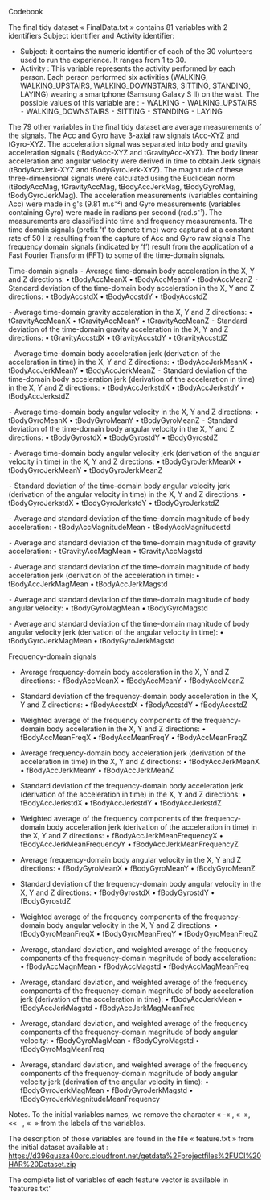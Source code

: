 Codebook

The final tidy dataset « FinalData.txt » contains 81 variables with 2 identifiers Subject identifier and Activity identifier: 

- Subject: it contains the numeric identifier of each of the 30 volunteers used to run the experience. It ranges from 1 to 30.
- Activity : This variable represents the activity performed by each person.  Each person performed six activities (WALKING, WALKING_UPSTAIRS, WALKING_DOWNSTAIRS, SITTING, STANDING, LAYING) wearing a smartphone (Samsung Galaxy S II) on the waist. The possible values of this variable are :
	⁃	 WALKING
	⁃	 WALKING_UPSTAIRS
	⁃	 WALKING_DOWNSTAIRS
	⁃	 SITTING
	⁃	 STANDING
	⁃	 LAYING

The 79 other variables in the final tidy dataset are average measurements of the signals.
The Acc and Gyro have  3-axial raw signals tAcc-XYZ and tGyro-XYZ. The acceleration signal was separated into body and gravity acceleration signals (tBodyAcc-XYZ and tGravityAcc-XYZ). The body linear acceleration and angular velocity were derived in time to obtain Jerk signals (tBodyAccJerk-XYZ and tBodyGyroJerk-XYZ). The magnitude of these three-dimensional signals were calculated using the Euclidean norm (tBodyAccMag, tGravityAccMag, tBodyAccJerkMag, tBodyGyroMag, tBodyGyroJerkMag). The acceleration measurements (variables containing Acc) were made in g's (9.81 m.s⁻²) and Gyro measurements (variables containing Gyro) were made in radians per second (rad.s⁻¹).
The measurements are classified into time and frequency measurements.
The time domain signals (prefix 't' to denote time) were captured at a constant rate of 50 Hz resulting from the capture of Acc and Gyro raw signals
The frequency domain signals (indicated by ‘f’) result from the application of a Fast Fourier Transform (FFT) to some of the time-domain signals.

Time-domain signals
⁃	Average time-domain body acceleration in the X, Y and Z directions:
	•	tBodyAccMeanX
	•	tBodyAccMeanY
	•	tBodyAccMeanZ
	⁃	Standard deviation of the time-domain body acceleration in the X, Y and Z directions:
	•	tBodyAccstdX
	•	tBodyAccstdY
	•	tBodyAccstdZ
	
⁃	Average time-domain gravity acceleration in the X, Y and Z directions:
	•	tGravityAccMeanX
	•	tGravityAccMeanY
	•	tGravityAccMeanZ
	⁃	Standard deviation of the time-domain gravity acceleration in the X, Y and Z directions:
	•	tGravityAccstdX
	•	tGravityAccstdY
	•	tGravityAccstdZ
	
⁃	Average time-domain body acceleration jerk (derivation of the acceleration in time) in the X, Y and Z directions:
	•	tBodyAccJerkMeanX
	•	tBodyAccJerkMeanY
	•	tBodyAccJerkMeanZ
	⁃	Standard deviation of the time-domain body acceleration jerk (derivation of the acceleration in time) in the X, Y and Z directions:
	•	tBodyAccJerkstdX
	•	tBodyAccJerkstdY
	•	tBodyAccJerkstdZ
	
⁃	Average time-domain body angular velocity in the X, Y and Z directions:
	•	tBodyGyroMeanX
	•	tBodyGyroMeanY
	•	tBodyGyroMeanZ
	⁃	Standard deviation of the time-domain body angular velocity in the X, Y and Z directions:
	•	tBodyGyrostdX
	•	tBodyGyrostdY
	•	tBodyGyrostdZ
	
⁃	Average time-domain body angular velocity jerk (derivation of the angular velocity in time) in the X, Y and Z directions:
	•	tBodyGyroJerkMeanX
	•	tBodyGyroJerkMeanY
	•	tBodyGyroJerkMeanZ
	
⁃	Standard deviation of the time-domain body angular velocity jerk (derivation of the angular velocity in time) in the X, Y and Z directions:
	•	tBodyGyroJerkstdX
	•	tBodyGyroJerkstdY
	•	tBodyGyroJerkstdZ
	
⁃	Average and standard deviation of the time-domain magnitude of body acceleration:
	•	tBodyAccMagnitudeMean
	•	tBodyAccMagnitudestd
	
⁃	Average and standard deviation of the time-domain magnitude of gravity acceleration:
	•	tGravityAccMagMean
	•	tGravityAccMagstd
	
⁃	Average and standard deviation of the time-domain magnitude of body acceleration jerk (derivation of the acceleration in time):
	•	tBodyAccJerkMagMean
	•	tBodyAccJerkMagstd
	
⁃	Average and standard deviation of the time-domain magnitude of body angular velocity:
	•	tBodyGyroMagMean
	•	tBodyGyroMagstd
	
⁃	Average and standard deviation of the time-domain magnitude of body angular velocity jerk (derivation of the angular velocity in time):
	•	tBodyGyroJerkMagMean
	•	tBodyGyroJerkMagstd

Frequency-domain signals
-	Average frequency-domain body acceleration in the X, Y and Z directions:
	•	fBodyAccMeanX
	•	fBodyAccMeanY
	•	fBodyAccMeanZ

-	Standard deviation of the frequency-domain body acceleration in the X, Y and Z directions:
	•	fBodyAccstdX
	•	fBodyAccstdY
	•	fBodyAccstdZ
	
-	Weighted average of the frequency components of the frequency-domain body acceleration in the X, Y and Z directions:
	•	fBodyAccMeanFreqX
	•	fBodyAccMeanFreqY
	•	fBodyAccMeanFreqZ

-	Average frequency-domain body acceleration jerk (derivation of the acceleration in time) in the X, Y and Z directions:
	•	fBodyAccJerkMeanX
	•	fBodyAccJerkMeanY
	•	fBodyAccJerkMeanZ
	
- Standard deviation of the frequency-domain body acceleration jerk (derivation of the acceleration in time) in the X, Y and Z directions:
	•	fBodyAccJerkstdX
	•	fBodyAccJerkstdY
	•	fBodyAccJerkstdZ
	
-	Weighted average of the frequency components of the frequency-domain body acceleration jerk (derivation of the acceleration in time) in the X, Y and Z directions:
	•	fBodyAccJerkMeanFrequencyX
	•	fBodyAccJerkMeanFrequencyY
	•	fBodyAccJerkMeanFrequencyZ
	
-	Average frequency-domain body angular velocity in the X, Y and Z directions:
	•	fBodyGyroMeanX
	•	fBodyGyroMeanY
	•	fBodyGyroMeanZ

-	Standard deviation of the frequency-domain body angular velocity in the X, Y and Z directions:
	•	fBodyGyrostdX
	•	fBodyGyrostdY
	•	fBodyGyrostdZ

-	Weighted average of the frequency components of the frequency-domain body angular velocity in the X, Y and Z directions:
	•	fBodyGyroMeanFreqX
	•	fBodyGyroMeanFreqY
	•	fBodyGyroMeanFreqZ

- Average, standard deviation, and weighted average of the frequency components of the frequency-domain magnitude of body acceleration:
	•	fBodyAccMagnMean
	•	fBodyAccMagstd
	•	fBodyAccMagMeanFreq

- Average, standard deviation, and weighted average of the frequency components of the frequency-domain magnitude of body acceleration jerk (derivation of the acceleration in time):
	•	fBodyAccJerkMean
	•	fBodyAccJerkMagstd
	•	fBodyAccJerkMagMeanFreq

-	Average, standard deviation, and weighted average of the frequency components of the frequency-domain magnitude of body angular velocity:
	•	fBodyGyroMagMean
	•	fBodyGyroMagstd
	•	fBodyGyroMagMeanFreq

-	Average, standard deviation, and weighted average of the frequency components of the frequency-domain magnitude of body angular velocity jerk (derivation of the angular velocity in time):
	•	fBodyGyroJerkMagMean
	•	fBodyGyroJerkMagstd
	•	fBodyGyroJerkMagnitudeMeanFrequency



Notes. 
To the initial variables names, we remove the character « -« , «  », ««     , «  » from the labels of the variables.

The description of those variables are found in the file « feature.txt » from the initial dataset available at :
https://d396qusza40orc.cloudfront.net/getdata%2Fprojectfiles%2FUCI%20HAR%20Dataset.zip

The complete list of variables of each feature vector is available in 'features.txt'


